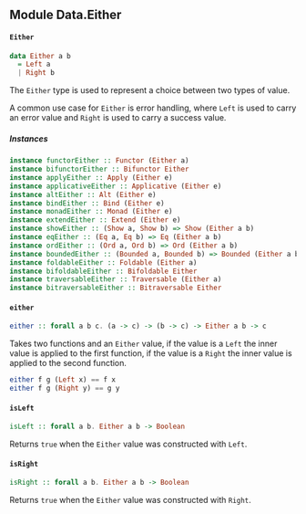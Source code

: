 ## Module Data.Either

#### `Either`

``` purescript
data Either a b
  = Left a
  | Right b
```

The `Either` type is used to represent a choice between two types of value.

A common use case for `Either` is error handling, where `Left` is used to
carry an error value and `Right` is used to carry a success value.

##### Instances
``` purescript
instance functorEither :: Functor (Either a)
instance bifunctorEither :: Bifunctor Either
instance applyEither :: Apply (Either e)
instance applicativeEither :: Applicative (Either e)
instance altEither :: Alt (Either e)
instance bindEither :: Bind (Either e)
instance monadEither :: Monad (Either e)
instance extendEither :: Extend (Either e)
instance showEither :: (Show a, Show b) => Show (Either a b)
instance eqEither :: (Eq a, Eq b) => Eq (Either a b)
instance ordEither :: (Ord a, Ord b) => Ord (Either a b)
instance boundedEither :: (Bounded a, Bounded b) => Bounded (Either a b)
instance foldableEither :: Foldable (Either a)
instance bifoldableEither :: Bifoldable Either
instance traversableEither :: Traversable (Either a)
instance bitraversableEither :: Bitraversable Either
```

#### `either`

``` purescript
either :: forall a b c. (a -> c) -> (b -> c) -> Either a b -> c
```

Takes two functions and an `Either` value, if the value is a `Left` the
inner value is applied to the first function, if the value is a `Right`
the inner value is applied to the second function.

``` purescript
either f g (Left x) == f x
either f g (Right y) == g y
```

#### `isLeft`

``` purescript
isLeft :: forall a b. Either a b -> Boolean
```

Returns `true` when the `Either` value was constructed with `Left`.

#### `isRight`

``` purescript
isRight :: forall a b. Either a b -> Boolean
```

Returns `true` when the `Either` value was constructed with `Right`.


